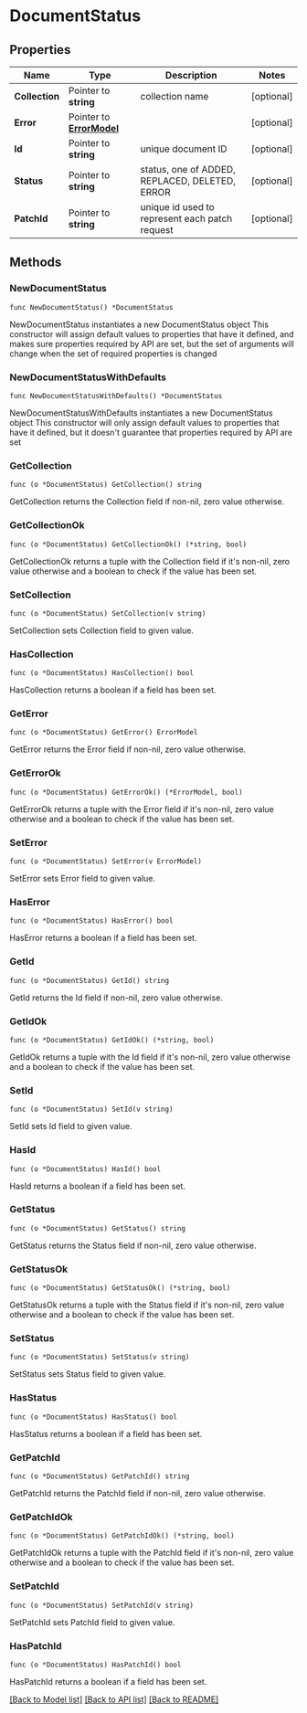 # DocumentStatus

## Properties

Name | Type | Description | Notes
------------ | ------------- | ------------- | -------------
**Collection** | Pointer to **string** | collection name | [optional] 
**Error** | Pointer to [**ErrorModel**](ErrorModel.md) |  | [optional] 
**Id** | Pointer to **string** | unique document ID | [optional] 
**Status** | Pointer to **string** | status, one of ADDED, REPLACED, DELETED, ERROR | [optional] 
**PatchId** | Pointer to **string** | unique id used to represent each patch request | [optional] 

## Methods

### NewDocumentStatus

`func NewDocumentStatus() *DocumentStatus`

NewDocumentStatus instantiates a new DocumentStatus object
This constructor will assign default values to properties that have it defined,
and makes sure properties required by API are set, but the set of arguments
will change when the set of required properties is changed

### NewDocumentStatusWithDefaults

`func NewDocumentStatusWithDefaults() *DocumentStatus`

NewDocumentStatusWithDefaults instantiates a new DocumentStatus object
This constructor will only assign default values to properties that have it defined,
but it doesn't guarantee that properties required by API are set

### GetCollection

`func (o *DocumentStatus) GetCollection() string`

GetCollection returns the Collection field if non-nil, zero value otherwise.

### GetCollectionOk

`func (o *DocumentStatus) GetCollectionOk() (*string, bool)`

GetCollectionOk returns a tuple with the Collection field if it's non-nil, zero value otherwise
and a boolean to check if the value has been set.

### SetCollection

`func (o *DocumentStatus) SetCollection(v string)`

SetCollection sets Collection field to given value.

### HasCollection

`func (o *DocumentStatus) HasCollection() bool`

HasCollection returns a boolean if a field has been set.

### GetError

`func (o *DocumentStatus) GetError() ErrorModel`

GetError returns the Error field if non-nil, zero value otherwise.

### GetErrorOk

`func (o *DocumentStatus) GetErrorOk() (*ErrorModel, bool)`

GetErrorOk returns a tuple with the Error field if it's non-nil, zero value otherwise
and a boolean to check if the value has been set.

### SetError

`func (o *DocumentStatus) SetError(v ErrorModel)`

SetError sets Error field to given value.

### HasError

`func (o *DocumentStatus) HasError() bool`

HasError returns a boolean if a field has been set.

### GetId

`func (o *DocumentStatus) GetId() string`

GetId returns the Id field if non-nil, zero value otherwise.

### GetIdOk

`func (o *DocumentStatus) GetIdOk() (*string, bool)`

GetIdOk returns a tuple with the Id field if it's non-nil, zero value otherwise
and a boolean to check if the value has been set.

### SetId

`func (o *DocumentStatus) SetId(v string)`

SetId sets Id field to given value.

### HasId

`func (o *DocumentStatus) HasId() bool`

HasId returns a boolean if a field has been set.

### GetStatus

`func (o *DocumentStatus) GetStatus() string`

GetStatus returns the Status field if non-nil, zero value otherwise.

### GetStatusOk

`func (o *DocumentStatus) GetStatusOk() (*string, bool)`

GetStatusOk returns a tuple with the Status field if it's non-nil, zero value otherwise
and a boolean to check if the value has been set.

### SetStatus

`func (o *DocumentStatus) SetStatus(v string)`

SetStatus sets Status field to given value.

### HasStatus

`func (o *DocumentStatus) HasStatus() bool`

HasStatus returns a boolean if a field has been set.

### GetPatchId

`func (o *DocumentStatus) GetPatchId() string`

GetPatchId returns the PatchId field if non-nil, zero value otherwise.

### GetPatchIdOk

`func (o *DocumentStatus) GetPatchIdOk() (*string, bool)`

GetPatchIdOk returns a tuple with the PatchId field if it's non-nil, zero value otherwise
and a boolean to check if the value has been set.

### SetPatchId

`func (o *DocumentStatus) SetPatchId(v string)`

SetPatchId sets PatchId field to given value.

### HasPatchId

`func (o *DocumentStatus) HasPatchId() bool`

HasPatchId returns a boolean if a field has been set.


[[Back to Model list]](../README.md#documentation-for-models) [[Back to API list]](../README.md#documentation-for-api-endpoints) [[Back to README]](../README.md)


